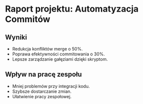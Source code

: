 # Raport projektu: Automatyzacja Commitów

## Wyniki
- Redukcja konfliktów merge o 50%.
- Poprawa efektywności commitowania o 30%.
- Lepsze zarządzanie gałęziami dzięki skryptom.

## Wpływ na pracę zespołu
- Mniej problemów przy integracji kodu.
- Szybsze dostarczanie zmian.
- Ułatwienie pracy zespołowej.
